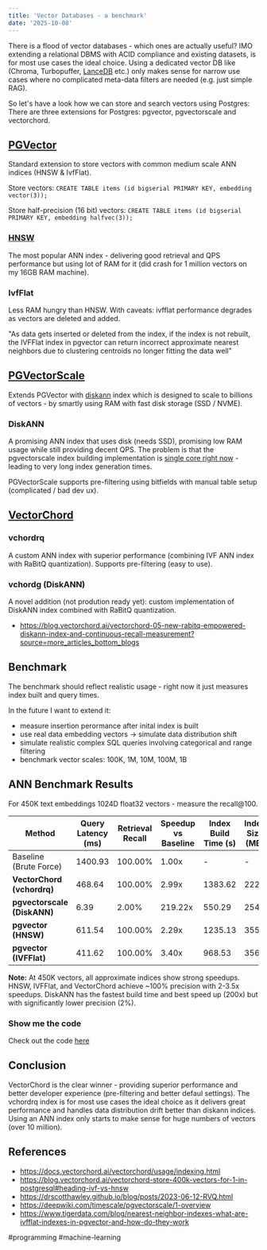 ```yaml
---
title: 'Vector Databases - a benchmark'
date: '2025-10-08'
---
```

There is a flood of vector databases - which ones are actually useful? IMO extending a relational DBMS with ACID compliance and existing datasets, is for most use cases the ideal choice. Using a dedicated vector DB like (Chroma, Turbopuffer, [LanceDB](https://github.com/lancedb/lancedb) etc.) only makes sense for narrow use cases where no complicated meta-data filters are needed (e.g. just simple RAG). 

So let's have a look how we can store and search vectors using Postgres: There are three extensions for Postgres: pgvector, pgvectorscale and vectorchord.

## [PGVector](https://github.com/pgvector/pgvector)

Standard extension to store vectors with common medium scale ANN indices (HNSW & IvfFlat).

Store vectors:
`CREATE TABLE items (id bigserial PRIMARY KEY, embedding vector(3));`

Store half-precision (16 bit) vectors:
`CREATE TABLE items (id bigserial PRIMARY KEY, embedding halfvec(3));`

### [HNSW](https://github.com/nmslib/hnswlib)

The most popular ANN index - delivering good retrieval and QPS performance but using lot of RAM for it (did crash for 1 million vectors on my 16GB RAM machine).

### IvfFlat

Less RAM hungry than HNSW. With caveats: ivfflat performance degrades as vectors are deleted and added.

"As data gets inserted or deleted from the index, if the index is not rebuilt, the IVFFlat index in pgvector can return incorrect approximate nearest neighbors due to clustering centroids no longer fitting the data well"

## [PGVectorScale](https://github.com/timescale/pgvectorscale)

Extends PGVector with [diskann](https://github.com/microsoft/DiskANN) index which is designed to scale to billions of vectors - by smartly using RAM with fast disk storage (SSD / NVME).

### DiskANN

A promising ANN index that uses disk (needs SSD), promising low RAM usage while still providing decent QPS. The problem is that the pgvectorscale index building implementation is [single core right now](https://github.com/timescale/pgvectorscale/issues/38) - leading to very long index generation times.

PGVectorScale supports pre-filtering using bitfields with manual table setup (complicated / bad dev ux).

## [VectorChord](https://github.com/tensorchord/VectorChord)

### vchordrq

A custom ANN index with superior performance (combining IVF ANN index with RaBitQ quantization). Supports pre-filtering (easy to use).

### vchordg (DiskANN)

A novel addition (not prodution ready yet): custom implementation of DiskANN index combined with RaBitQ quantization.

- <https://blog.vectorchord.ai/vectorchord-05-new-rabitq-empowered-diskann-index-and-continuous-recall-measurement?source=more_articles_bottom_blogs>

## Benchmark

The benchmark should reflect realistic usage - right now it just measures index built and query times.

In the future I want to extend it:
- measure insertion perormance after inital index is built
- use real data embedding vectors -> simulate data distribution shift
- simulate realistic complex SQL queries involving categorical and range filtering
- benchmark vector scales: 100K, 1M, 10M, 100M, 1B

## ANN Benchmark Results

For 450K text embeddings 1024D float32 vectors - measure the recall@100.

| Method | Query Latency (ms) | Retrieval Recall | Speedup vs Baseline | Index Build Time (s) | Index Size (MB) |
|--------|-------------------|---------------------|---------------------|---------------------|-----------------|
| Baseline (Brute Force) | 1400.93 | 100.00% | 1.00x | - | - |
| **VectorChord (vchordrq)** | 468.64 | 100.00% | 2.99x | 1383.62 | 2229 |
| **pgvectorscale (DiskANN)** | 6.39 | 2.00% | 219.22x | 550.29 | 254 |
| **pgvector (HNSW)** | 611.54 | 100.00% | 2.29x | 1235.13 | 3555 |
| **pgvector (IVFFlat)** | 411.62 | 100.00% | 3.40x | 968.53 | 3561 |

**Note:** At 450K vectors, all approximate indices show strong speedups. HNSW, IVFFlat, and VectorChord achieve ~100% precision with 2-3.5x speedups. DiskANN has the fastest build time and best speed up (200x) but with significantly lower precision (2%).

### Show me the code

Check out the code [here](https://github.com/SeanPedersen/vector-db-benchmark/tree/main)

## Conclusion

VectorChord is the clear winner - providing superior performance and better developer experience (pre-filtering and better defaul settings). The vchordrq index is for most use cases the ideal choice as it delivers great performance and handles data distribution drift better than diskann indices. Using an ANN index only starts to make sense for huge numbers of vectors (over 10 million).

## References

- <https://docs.vectorchord.ai/vectorchord/usage/indexing.html>
- <https://blog.vectorchord.ai/vectorchord-store-400k-vectors-for-1-in-postgresql#heading-ivf-vs-hnsw>
- <https://drscotthawley.github.io/blog/posts/2023-06-12-RVQ.html>
- <https://deepwiki.com/timescale/pgvectorscale/1-overview>
- <https://www.tigerdata.com/blog/nearest-neighbor-indexes-what-are-ivfflat-indexes-in-pgvector-and-how-do-they-work>

#programming #machine-learning
